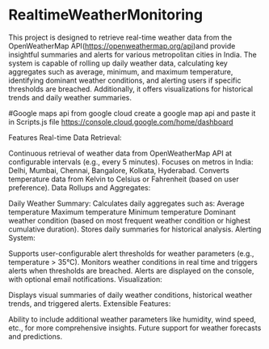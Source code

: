 # RealtimeWeatherMonitoring
This project is designed to retrieve real-time weather data from the OpenWeatherMap API(https://openweathermap.org/api)and provide insightful summaries and alerts for various metropolitan cities in India. The system is capable of rolling up daily weather data, calculating key aggregates such as average, minimum, and maximum temperature, identifying dominant weather conditions, and alerting users if specific thresholds are breached. Additionally, it offers visualizations for historical trends and daily weather summaries.

#Google maps api
from google cloud create a google map api and paste it in Scripts.js file
https://console.cloud.google.com/home/dashboard

Features
Real-time Data Retrieval:

Continuous retrieval of weather data from OpenWeatherMap API at configurable intervals (e.g., every 5 minutes).
Focuses on metros in India: Delhi, Mumbai, Chennai, Bangalore, Kolkata, Hyderabad.
Converts temperature data from Kelvin to Celsius or Fahrenheit (based on user preference).
Data Rollups and Aggregates:

Daily Weather Summary:
Calculates daily aggregates such as:
Average temperature
Maximum temperature
Minimum temperature
Dominant weather condition (based on most frequent weather condition or highest cumulative duration).
Stores daily summaries for historical analysis.
Alerting System:

Supports user-configurable alert thresholds for weather parameters (e.g., temperature > 35°C).
Monitors weather conditions in real time and triggers alerts when thresholds are breached.
Alerts are displayed on the console, with optional email notifications.
Visualization:

Displays visual summaries of daily weather conditions, historical weather trends, and triggered alerts.
Extensible Features:

Ability to include additional weather parameters like humidity, wind speed, etc., for more comprehensive insights.
Future support for weather forecasts and predictions.
